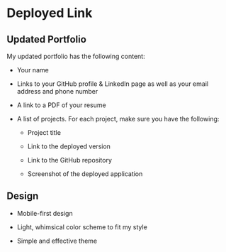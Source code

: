 # Deployed Link



## Updated Portfolio

My updated portfolio has the following content:

* Your name

* Links to your GitHub profile & LinkedIn page as well as your email address and phone number

* A link to a PDF of your resume

* A list of projects. For each project, make sure you have the following:

  * Project title

  * Link to the deployed version

  * Link to the GitHub repository

  * Screenshot of the deployed application


## Design

* Mobile-first design

* Light, whimsical color scheme to fit my style

* Simple and effective theme
